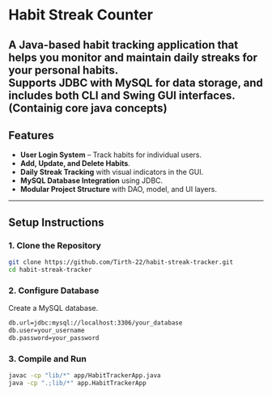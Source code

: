 # Habit Streak Counter

A Java-based habit tracking application that helps you monitor and maintain daily streaks for your personal habits.  
Supports **JDBC** with MySQL for data storage, and includes both **CLI** and **Swing GUI** interfaces.
(Containig core java concepts)
---

## Features
- **User Login System** – Track habits for individual users.
- **Add, Update, and Delete Habits**.
- **Daily Streak Tracking** with visual indicators in the GUI.
- **MySQL Database Integration** using JDBC.
- **Modular Project Structure** with DAO, model, and UI layers.

---

## Setup Instructions

### 1. Clone the Repository
```bash
git clone https://github.com/Tirth-22/habit-streak-tracker.git
cd habit-streak-tracker
```
### 2. Configure Database
Create a MySQL database.
```bash
db.url=jdbc:mysql://localhost:3306/your_database
db.user=your_username
db.password=your_password
```
### 3. Compile and Run
```bash
javac -cp "lib/*" app/HabitTrackerApp.java
java -cp ".;lib/*" app.HabitTrackerApp
```

